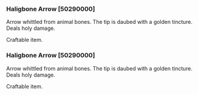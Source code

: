 ### Haligbone Arrow [50290000]

Arrow whittled from animal bones. The tip is daubed with a golden tincture. Deals holy damage.

Craftable item.### Haligbone Arrow [50290000]

Arrow whittled from animal bones. The tip is daubed with a golden tincture. Deals holy damage.

Craftable item.